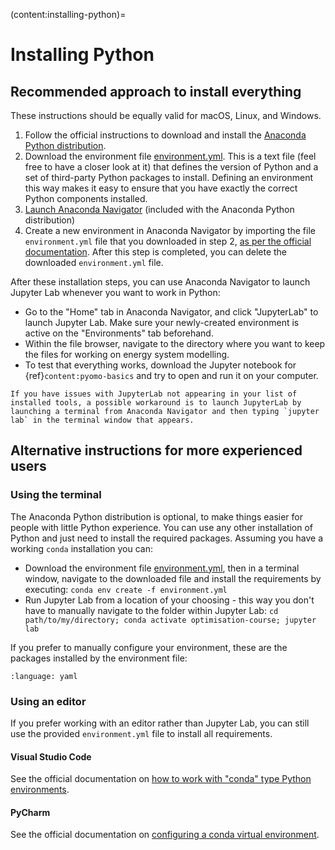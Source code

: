 (content:installing-python)=

# Installing Python

## Recommended approach to install everything

These instructions should be equally valid for macOS, Linux, and Windows.

1. Follow the official instructions to download and install the [Anaconda Python distribution](https://www.anaconda.com/docs/getting-started/anaconda/install).
2. Download the environment file <a href="../_static/environment.yml">environment.yml</a>. This is a text file (feel free to have a closer look at it) that defines the version of Python and a set of third-party Python packages to install. Defining an environment this way makes it easy to ensure that you have exactly the correct Python components installed.
3. [Launch Anaconda Navigator](https://www.anaconda.com/docs/tools/anaconda-navigator/getting-started#starting-navigator) (included with the Anaconda Python distribution)
4. Create a new environment in Anaconda Navigator by importing the file `environment.yml` file that you downloaded in step 2, [as per the official documentation](https://www.anaconda.com/docs/tools/anaconda-navigator/tutorials/manage-environments#importing-an-environment). After this step is completed, you can delete the downloaded `environment.yml` file.

After these installation steps, you can use Anaconda Navigator to launch Jupyter Lab whenever you want to work in Python:

* Go to the "Home" tab in Anaconda Navigator, and click "JupyterLab" to launch Jupyter Lab. Make sure your newly-created environment is active on the "Environments" tab beforehand.
* Within the file browser, navigate to the directory where you want to keep the files for working on energy system modelling.
* To test that everything works, download the Jupyter notebook for {ref}`content:pyomo-basics` and try to open and run it on your computer.

```{tip}
If you have issues with JupyterLab not appearing in your list of installed tools, a possible workaround is to launch JupyterLab by launching a terminal from Anaconda Navigator and then typing `jupyter lab` in the terminal window that appears.
```

## Alternative instructions for more experienced users

### Using the terminal

The Anaconda Python distribution is optional, to make things easier for people with little Python experience. You can use any other installation of Python and just need to install the required packages. Assuming you have a working `conda` installation you can:

* Download the environment file <a href="../_static/environment.yml">environment.yml</a>, then in a terminal window, navigate to the downloaded file and install the requirements by executing: `conda env create -f environment.yml`
* Run Jupyter Lab from a location of your choosing - this way you don't have to manually navigate to the folder within Jupyter Lab: `cd path/to/my/directory; conda activate optimisation-course; jupyter lab`

If you prefer to manually configure your environment, these are the packages installed by the environment file:

```{literalinclude} ../_static/environment.yml
:language: yaml

```

### Using an editor

If you prefer working with an editor rather than Jupyter Lab, you can still use the provided `environment.yml` file to install all requirements.

#### Visual Studio Code

See the official documentation on [how to work with "conda" type Python environments](https://code.visualstudio.com/docs/python/environments).

#### PyCharm

See the official documentation on [configuring a conda virtual environment](https://www.jetbrains.com/help/pycharm/conda-support-creating-conda-virtual-environment.html#conda-requirements).
